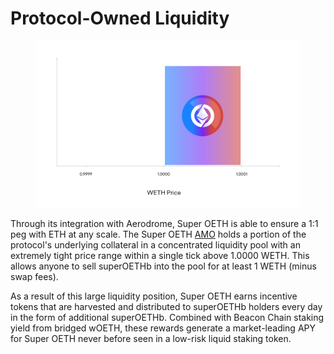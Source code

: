# Protocol-Owned Liquidity

<figure><picture><source srcset="../../.gitbook/assets/chart-dark.svg" media="(prefers-color-scheme: dark)"><img src="../../.gitbook/assets/chart-light.svg" alt=""></picture><figcaption></figcaption></figure>

Through its integration with Aerodrome, Super OETH is able to ensure a 1:1 peg with ETH at any scale. The Super OETH [AMO](../../introduction/core-concepts/amo.md) holds a portion of the protocol's underlying collateral in a concentrated liquidity pool with an extremely tight price range within a single tick above 1.0000 WETH. This allows anyone to sell superOETHb into the pool for at least 1 WETH (minus swap fees).

As a result of this large liquidity position, Super OETH earns incentive tokens that are harvested and distributed to superOETHb holders every day in the form of additional superOETHb. Combined with Beacon Chain staking yield from bridged wOETH, these rewards generate a market-leading APY for Super OETH never before seen in a low-risk liquid staking token.
